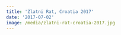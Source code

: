 ```yaml
---
title: 'Zlatni Rat, Croatia 2017'
date: '2017-07-02'
image: /media/zlatni-rat-croatia-2017.jpg
---
```


